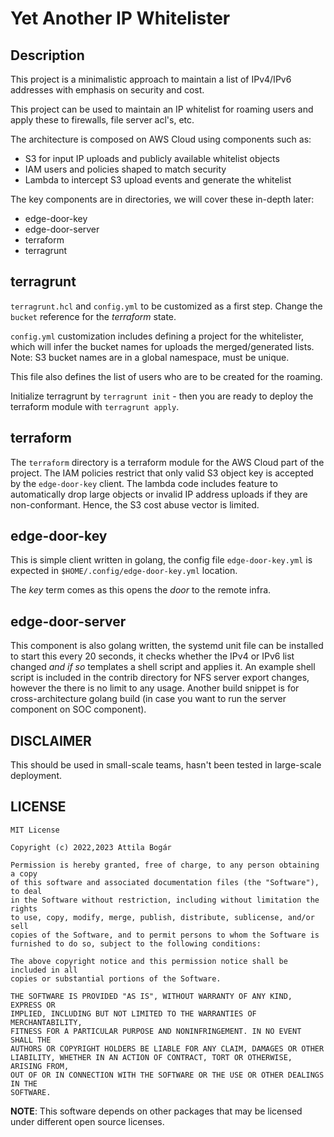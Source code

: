 # Yet Another IP Whitelister

## Description

This project is a minimalistic approach to maintain a list of IPv4/IPv6
addresses with emphasis on security and cost.

This project can be used to maintain an IP whitelist for roaming users and
apply these to firewalls, file server acl's, etc.


The architecture is composed on AWS Cloud using components such as:
- S3 for input IP uploads and publicly available whitelist objects
- IAM users and policies shaped to match security
- Lambda to intercept S3 upload events and generate the whitelist

The key components are in directories, we will cover these in-depth later:
- edge-door-key
- edge-door-server
- terraform
- terragrunt

## terragrunt

`terragrunt.hcl` and `config.yml` to be customized as a first step.
Change the `bucket` reference for the _terraform_ state.

`config.yml` customization includes defining a project for the whitelister,
which will infer the bucket names for uploads the merged/generated lists.
Note: S3 bucket names are in a global namespace, must be unique.

This file also defines the list of users who are to be created for the roaming.

Initialize terragrunt by `terragrunt init` - then you are ready to deploy the
terraform module with `terragrunt apply`.

## terraform

The `terraform` directory is a terraform module for the AWS Cloud part of the
project.  The IAM policies restrict that only valid S3 object key is accepted
by the `edge-door-key` client.  The lambda code includes feature to
automatically drop large objects or invalid IP address uploads if they are
non-conformant.  Hence, the S3 cost abuse vector is limited.

## edge-door-key

This is simple client written in golang, the config file `edge-door-key.yml` is
expected in `$HOME/.config/edge-door-key.yml` location.

The _key_ term comes as this opens the _door_ to the remote infra.

## edge-door-server

This component is also golang written, the systemd unit file can be installed
to start this every 20 seconds, it checks whether the IPv4 or IPv6 list changed
_and if so_ templates a shell script and applies it.  An example shell script
is included in the contrib directory for NFS server export changes, however
the there is no limit to any usage.  Another build snippet is for
cross-architecture golang build (in case you want to run the server component
on SOC component).

## DISCLAIMER

This should be used in small-scale teams, hasn't been tested in large-scale
deployment.

## LICENSE

    MIT License

    Copyright (c) 2022,2023 Attila Bogár

    Permission is hereby granted, free of charge, to any person obtaining a copy
    of this software and associated documentation files (the "Software"), to deal
    in the Software without restriction, including without limitation the rights
    to use, copy, modify, merge, publish, distribute, sublicense, and/or sell
    copies of the Software, and to permit persons to whom the Software is
    furnished to do so, subject to the following conditions:

    The above copyright notice and this permission notice shall be included in all
    copies or substantial portions of the Software.

    THE SOFTWARE IS PROVIDED "AS IS", WITHOUT WARRANTY OF ANY KIND, EXPRESS OR
    IMPLIED, INCLUDING BUT NOT LIMITED TO THE WARRANTIES OF MERCHANTABILITY,
    FITNESS FOR A PARTICULAR PURPOSE AND NONINFRINGEMENT. IN NO EVENT SHALL THE
    AUTHORS OR COPYRIGHT HOLDERS BE LIABLE FOR ANY CLAIM, DAMAGES OR OTHER
    LIABILITY, WHETHER IN AN ACTION OF CONTRACT, TORT OR OTHERWISE, ARISING FROM,
    OUT OF OR IN CONNECTION WITH THE SOFTWARE OR THE USE OR OTHER DEALINGS IN THE
    SOFTWARE.

**NOTE**: This software depends on other packages that may be licensed under
different open source licenses.
